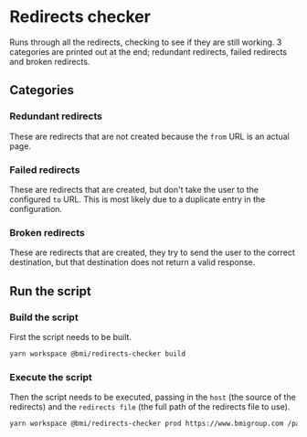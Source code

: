 # Redirects checker

Runs through all the redirects, checking to see if they are still working. 3 categories are printed out at the end;
redundant redirects, failed redirects and broken redirects.

## Categories

### Redundant redirects

These are redirects that are not created because the `from` URL is an actual page.

### Failed redirects

These are redirects that are created, but don't take the user to the configured `to` URL. This is most likely due to a
duplicate entry in the configuration.

### Broken redirects

These are redirects that are created, they try to send the user to the correct destination, but that destination does
not return a valid response.

## Run the script

### Build the script

First the script needs to be built.

```bash
yarn workspace @bmi/redirects-checker build
```

### Execute the script

Then the script needs to be executed, passing in the `host` (the source of the redirects) and the `redirects file` (the
full path of the redirects file to use).

```bash
yarn workspace @bmi/redirects-checker prod https://www.bmigroup.com /path/to/dxb/applications/dxb/head/redirects_en.toml
```

